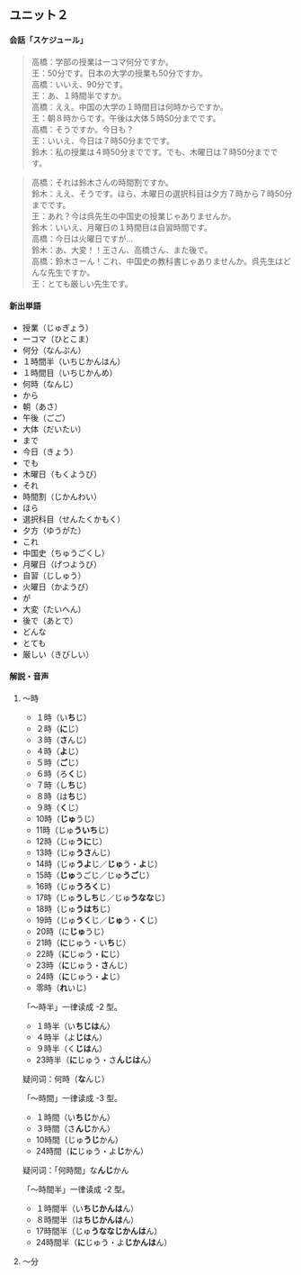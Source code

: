 ## ユニット２

#### 会話「スケジュール」

> 高橋：学部の授業は一コマ何分ですか。\
> 王：50分です。日本の大学の授業も50分ですか。\
> 高橋：いいえ、90分です。\
> 王：あ、１時間半ですか。\
> 高橋：ええ。中国の大学の１時間目は何時からですか。\
> 王：朝８時からです。午後は大体５時50分までです。\
> 高橋：そうですか。今日も？\
> 王：いいえ、今日は７時50分までです。\
> 鈴木：私の授業は４時50分までです。でも、木曜日は７時50分までです。

> 高橋：それは鈴木さんの時間割ですか。\
> 鈴木：ええ、そうです。ほら、木曜日の選択科目は夕方７時から７時50分までです。\
> 王：あれ？今は呉先生の中国史の授業じゃありませんか。\
> 鈴木：いいえ、月曜日の１時間目は自習時間です。\
> 高橋：今日は火曜日ですが…\
> 鈴木：あ、大変！！王さん、高橋さん、また後で。\
> 高橋：鈴木さーん！これ、中国史の教科書じゃありませんか。呉先生はどんな先生ですか。\
> 王：とても厳しい先生です。

#### 新出単語

- 授業（じゅぎょう）
- 一コマ（ひとこま）
- 何分（なんぷん）
- １時間半（いちじかんはん）
- １時間目（いちじかんめ）
- 何時（なんじ）
- から
- 朝（あさ）
- 午後（ごご）
- 大体（だいたい）
- まで
- 今日（きょう）
- でも
- 木曜日（もくようび）
- それ
- 時間割（じかんわい）
- ほら
- 選択科目（せんたくかもく）
- 夕方（ゆうがた）
- これ
- 中国史（ちゅうごくし）
- 月曜日（げつようび）
- 自習（じしゅう）
- 火曜日（かようび）
- が
- 大変（たいへん）
- 後で（あとで）
- どんな
- とても
- 厳しい（きびしい）

#### 解説・音声

1. 〜時

   - １時（い**ち**じ）
   - ２時（**に**じ）
   - ３時（**さ**んじ）
   - ４時（**よ**じ）
   - ５時（**ご**じ）
   - ６時（ろ**く**じ）
   - ７時（し**ち**じ）
   - ８時（は**ち**じ）
   - ９時（**く**じ）
   - 10時（**じゅ**うじ）
   - 11時（じゅ**ういち**じ）
   - 12時（じゅ**うに**じ）
   - 13時（じゅ**うさ**んじ）
   - 14時（じゅ**うよ**じ／**じゅ**う・**よ**じ）
   - 15時（**じゅ**うごじ／じゅ**うご**じ）
   - 16時（じゅ**うろく**じ）
   - 17時（じゅ**うしち**じ／じゅ**うなな**じ）
   - 18時（じゅ**うはち**じ）
   - 19時（じゅ**うく**じ／**じゅ**う・**く**じ）
   - 20時（に**じゅ**うじ）
   - 21時（**に**じゅう・い**ち**じ）
   - 22時（**に**じゅう・**に**じ）
   - 23時（**に**じゅう・**さ**んじ）
   - 24時（**に**じゅう・**よ**じ）
   - 零時（**れ**いじ）

   「〜時半」一律读成 -2 型。

   - １時半（い**ちじは**ん）
   - ４時半（よ**じは**ん）
   - ９時半（く**じは**ん）
   - 23時半（**に**じゅう・さ**んじは**ん）

    疑问词：何時（**な**んじ）

   「〜時間」一律读成 -3 型。

   - １時間（い**ちじ**かん）
   - ３時間（さ**んじ**かん）
   - 10時間（じゅ**うじ**かん）
   - 24時間（**に**じゅう・よ**じ**かん）

   疑问词：「何時間」な**んじ**かん

   「〜時間半」一律读成 -2 型。

   - １時間半（い**ちじかんは**ん）
   - ８時間半（は**ちじかんは**ん）
   - 17時間半（じゅ**うななじかんは**ん）
   - 24時間半（**に**じゅう・よ**じかんは**ん）

2. 〜分



